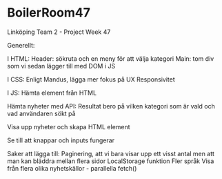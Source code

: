 # BoilerRoom47
 Linköping Team 2 - Project Week 47

Generellt:

I HTML: 
Header: sökruta och en meny för att välja kategori
Main: tom div som vi sedan lägger till med DOM i JS

I CSS:
Enligt Mandus, lägga mer fokus på UX
Responsivitet

I JS: 
Hämta element från HTML

Hämta nyheter med API:
Resultat bero på vilken kategori som är vald och vad användaren sökt på

Visa upp nyheter och skapa HTML element

Se till att knappar och inputs fungerar


Saker att lägga till:
Paginering, att vi bara visar upp ett visst antal men att man kan bläddra mellan flera sidor
LocalStorage funktion
Fler språk
Visa från flera olika nyhetskällor - parallella fetch()